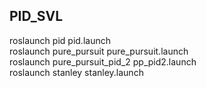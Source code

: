 <h2>PID_SVL</h2>

roslaunch pid pid.launch <br>
roslaunch pure_pursuit pure_pursuit.launch <br>
roslaunch pure_pursuit_pid_2 pp_pid2.launch <br>
roslaunch stanley  stanley.launch<br>
